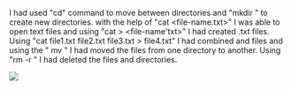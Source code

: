 I had used "cd" command to move between directories and "mkdir <directory-name>" to create new directories.
with the help of "cat <file-name.txt>" I was able to open text files and using "cat > <file-name'txt>" I had created .txt files.
Using "cat file1.txt file2.txt file3.txt > file4.txt" I had combined and files and using the " mv <path of directory the file is in> <path of the directory the file should br moved>"
I had moved the files from one directory to another.
Using "rm -r <name of directory or file>" I had deleted the files and directories.

![](SCREENSHOT%20OF%20LOCATION.png)
